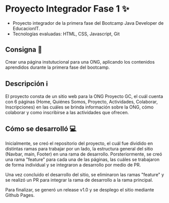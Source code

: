 # Proyecto Integrador Fase 1 ✨

- Proyecto integrador de la primera fase del Bootcamp Java Developer de EducacionIT.
- Tecnologías evaluadas: HTML, CSS, Javascript, Git

## Consigna 📄

Crear una página instutucional para una ONG, aplicando los contenidos aprendidos durante la primera fase del bootcamp.

## Descripción ℹ️

El proyecto consta de un sitio web para la ONG Proyecto GC, el cuál cuenta con 6 páginas (Home, Quiénes Somos, Proyecto, Actividades, Colaborar, Inscripciones) en las cuáles se brinda información sobre la ONG, cómo colaborar y como inscribirse a las actividades que ofrecen.

## Cómo se desarrolló 💻

Inicialmente, se creó el repositorio del proyecto, el cuál fue dividido en distintas ramas para trabajar por un lado, la estructura general del sitio (Navbar, main, Footer) en una rama de desarrollo. Porsteriormente, se creó una rama "feature" para cada una de las páginas, las cuáles se trabajaron de forma individual y se integraron a desarrollo por medio de PR.

Una vez concluido el desarrollo del sitio, se eliminaron las ramas "feature" y se realizó un PR para integrar la rama de desarrollo a la rama principal.

Para finalizar, se generó un release v1.0 y se desplego el sitio mediante Github Pages.



